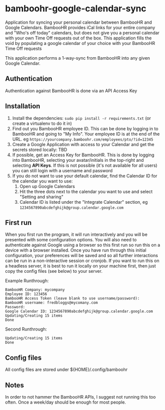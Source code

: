 # bamboohr-google-calendar-sync
Application for syncing your personal calendar between BambooHR and Google Calendars.
BambooHR provides iCal links for your entire company and "Who's off today" calendars, but does not give you a personal calendar with your own Time Off requests out of the box. This application fills the void by populating a google calendar of your choice with your BambooHR Time Off requests

This application performs a 1-way-sync from BambooHR into any given Google Calendar. 

## Authentication
Authentication against BambooHR is done via an API Access Key

## Installation
1. Install the dependencies: `sudo pip install -r requirements.txt` (or create a virtualenv to do it in)
2. Find out you BambooHR employee ID. This can be done by logging in to BambooHR and going to "My Info". Your employee ID is at the end of the URL. eg `https://yourcompany.bamboohr.com/employees/pto/?id=12345`
3. Create a Google Application with access to your Calendar and get the secrets stored locally: TBD
4. If possible, get an Access Key for BambooHR. This is done by logging into BambooHR, selecting your avatar/initials in the top-right and selecting **API Keys**. If this is not possible (it's not available for all users) you can still login with a username and password
5. If you do not want to use your default calendar, find the Calendar ID for the calendar you want to use:
    1. Open up Google Calendars
    2. Hit the three dots next to the calendar you want to use and select "Setting and sharing"
    3. Calendar ID is listed under the "Integrate Calendar" section, eg `1234567890abcdefghijk@group.calendar.google.com`
    
## First run
When you first run the program, it will run interactively and you will be presented with some configuration options. You will also need to authenticate against Google using a browser so this first run so run this on a device with a browser installed.
Once you have run through this initial configuration, your preferences will be saved and so all further interactions can be run in a non-interactive session or cronjob. If you want to run this on a headless server, it is best to run it locally on your machine first, then just copy the config files (see below) to your server. 

Example Runthrough:
```
BambooHR Company: mycompany
Employee ID: 123456
BambooHR Access Token (leave blank to use username/password):
BambooHR username: fredbloggs@mycomany.com
Password:
Google Calendar ID: 1234567890abcdefghijk@group.calendar.google.com
Updating/Creating 15 items
Done
```

Second Runthrough:
```
Updating/Creating 15 items
Done
```

## Config files
All config files are stored under ${HOME}/.config/bamboohr

## Notes
In order to not hammer the BambooHR APIs, I suggest not running this too often. Once a week/day should be enough for most people.